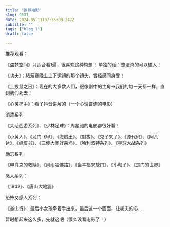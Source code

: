 ```yaml
--- 
title: "推荐电影" 
slug: 9537
date: 2024-05-11T07:36:09.247Z 
subtitle: "" 
tags: ["blog_1"] 
draft: false

--- 
```



推荐观看：

《盗梦空间》只适合看1遍，很喜欢这种构想！   单独的话：想法真的可以植入！

《功夫》：猪笼寨晚上上下运镜的那个镜头，曾经感同身受！

《土拨鼠之日》：现在的大多数人们，很像剧中的主角->我们的每一天都一样，直到我们死去！

《心灵捕手》：看了抖音讲解的（一个心理咨询的电影）




消遣系列

《大话西游系列》、《少林足球》：周星驰的电影都很好看！

《小黄人》、《龙门飞甲》、《海贼王》、《魁拔》、《鬼子来了》、《源代码》、《阿凡达》、《绿皮书》、《三傻大闹好莱坞》、《哈利波特系列》、《星球大战系列》




励志系列

《申肖克的救赎》、《风雨哈佛路》、《当幸福来敲门》、《小鞋子》、《楚门的世界》




感人系列：

《1942》、《唐山大地震》




恐怖又感人系列：

《釜山行》：最后小女孩牵着手出来，最后这一个画面，让老夫的心...




暂时想起来这么多，先就这吧（很久没看电影了！）







